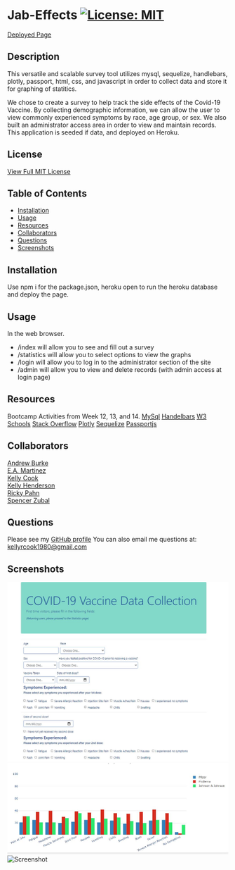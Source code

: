# Jab-Effects [![License: MIT](https://img.shields.io/badge/License-MIT-yellow.svg)](https://opensource.org/licenses/MIT)  

[Deployed Page](https://jab-effects.herokuapp.com/)

  ## Description
   This versatile and scalable survey tool utilizes mysql, sequelize, handlebars, plotly, passport, html, css, and javascript in order to collect data and store it for graphing of statitics.   
   
   We chose to create a survey to help track the side effects of the Covid-19 Vaccine. By collecting demographic information, we can allow the user to view commonly experienced symptoms by race, age group, or sex. We also built an administrator access area in order to view and maintain records. This application is seeded if data, and deployed on Heroku.

  ## License
   [View Full MIT License](https://opensource.org/licenses/MIT)

  ## Table of Contents

  * [Installation](#installation)
  * [Usage](#usage)
  * [Resources](#resources)
  * [Collaborators](#collaborators)
  * [Questions](#questions)
  * [Screenshots](#screenshots)
  
  ## Installation
   Use npm i for the package.json, heroku open to run the heroku database and deploy the page. 

  ## Usage

   In the web browser. 
   - /index will allow you to see and fill out a survey 
   - /statistics will allow you to select options to view the graphs
   - /login will allow you to log in to the administrator section of the site
   - /admin will allow you to view and delete records (with admin access at login page)

   ## Resources
   Bootcamp Activities from Week 12, 13, and 14.
   [MySql](https://dev.mysql.com/)
   [Handelbars](https://handlebarsjs.com/)
   [W3 Schools](https://www.w3schools.com/)
   [Stack Overflow](https://stackoverflow.com/) 
   [Plotly](https://plotly.com/javascript/)
   [Sequelize](https://sequelize.org/v5/)
   [Passportjs](http://www.passportjs.org/)

  ## Collaborators
  [Andrew Burke](https://github.com/AndrewBurke87)  
  [E.A. Martinez](https://github.com/E-Martinez77)  
  [Kelly Cook](https://github.com/krcook1980)  
  [Kelly Henderson](https://github.com/khendersonPC)    
  [Ricky Pahn](https://github.com/basedricky)  
  [Spencer Zubal](https://github.com/szubal311)  

  ## Questions
   Please see my [GitHub profile](https://github.com/krcook1980)
   You can also email me questions at: kellyrcook1980@gmail.com

   ## Screenshots

  ![Screenshot](https://github.com/krcook1980/Jabs/blob/main/public/assets/scr1.JPG?raw=true)
   ![Screenshot](https://github.com/krcook1980/Jabs/blob/main/public/assets/scr2.JPG?raw=true)
  ![Screenshot](https://github.com/krcook1980/Jabs/blob/main/public/assets/src3.JPGg?raw=true)


